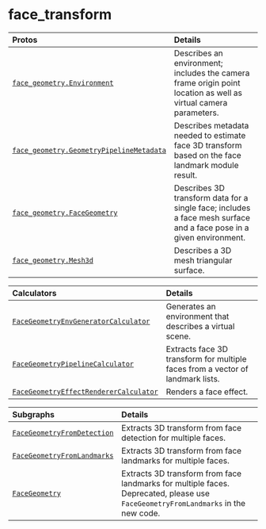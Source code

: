 # face_transform

Protos|Details
:--- | :---
[`face_geometry.Environment`](https://github.com/google-ai-edge/mediapipe/tree/master/mediapipe/modules/face_geometry/protos/environment.proto)| Describes an environment; includes the camera frame origin point location as well as virtual camera parameters.
[`face_geometry.GeometryPipelineMetadata`](https://github.com/google-ai-edge/mediapipe/tree/master/mediapipe/modules/face_geometry/protos/geometry_pipeline_metadata.proto)| Describes metadata needed to estimate face 3D transform based on the face landmark module result.
[`face_geometry.FaceGeometry`](https://github.com/google-ai-edge/mediapipe/tree/master/mediapipe/modules/face_geometry/protos/face_geometry.proto)| Describes 3D transform data for a single face; includes a face mesh surface and a face pose in a given environment.
[`face_geometry.Mesh3d`](https://github.com/google-ai-edge/mediapipe/tree/master/mediapipe/modules/face_geometry/protos/mesh_3d.proto)| Describes a 3D mesh triangular surface.

Calculators|Details
:--- | :---
[`FaceGeometryEnvGeneratorCalculator`](https://github.com/google-ai-edge/mediapipe/tree/master/mediapipe/modules/face_geometry/env_generator_calculator.cc)| Generates an environment that describes a virtual scene.
[`FaceGeometryPipelineCalculator`](https://github.com/google-ai-edge/mediapipe/tree/master/mediapipe/modules/face_geometry/geometry_pipeline_calculator.cc)| Extracts face 3D transform for multiple faces from a vector of landmark lists.
[`FaceGeometryEffectRendererCalculator`](https://github.com/google-ai-edge/mediapipe/tree/master/mediapipe/modules/face_geometry/effect_renderer_calculator.cc)| Renders a face effect.

Subgraphs|Details
:--- | :---
[`FaceGeometryFromDetection`](https://github.com/google-ai-edge/mediapipe/tree/master/mediapipe/modules/face_geometry/face_geometry_from_detection.pbtxt)| Extracts 3D transform from face detection for multiple faces.
[`FaceGeometryFromLandmarks`](https://github.com/google-ai-edge/mediapipe/tree/master/mediapipe/modules/face_geometry/face_geometry_from_landmarks.pbtxt)| Extracts 3D transform from face landmarks for multiple faces.
[`FaceGeometry`](https://github.com/google-ai-edge/mediapipe/tree/master/mediapipe/modules/face_geometry/face_geometry.pbtxt)| Extracts 3D transform from face landmarks for multiple faces. Deprecated, please use `FaceGeometryFromLandmarks` in the new code.
